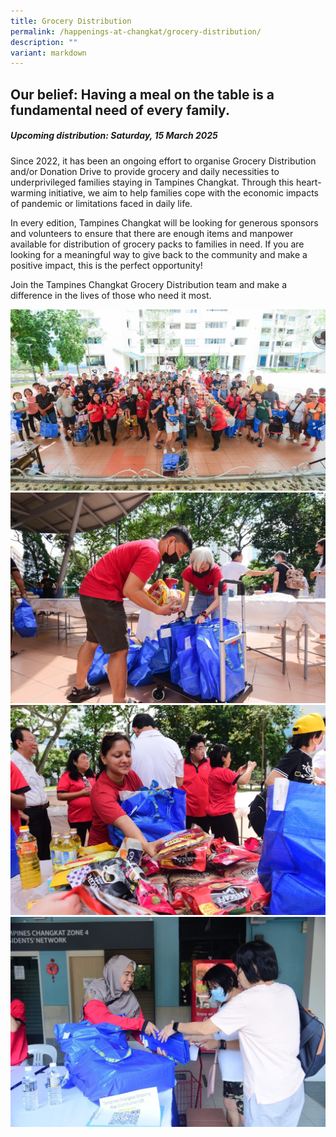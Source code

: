 ```yaml
---
title: Grocery Distribution
permalink: /happenings-at-changkat/grocery-distribution/
description: ""
variant: markdown
---
```

## Our belief: Having a meal on the table is a fundamental need of every family. 

##### Upcoming distribution: Saturday, 15 March 2025 #####

Since 2022, it has been an ongoing effort to organise Grocery Distribution and/or Donation Drive to provide grocery and daily necessities to underprivileged families staying in Tampines Changkat. Through this heart-warming initiative, we aim to help families cope with the economic impacts of pandemic or limitations faced in daily life. 

In every edition, Tampines Changkat will be looking for generous sponsors and volunteers to ensure that there are enough items and manpower available for distribution of grocery packs to families in need. If you are looking for a meaningful way to give back to the community and make a positive impact, this is the perfect opportunity! 

Join the Tampines Changkat Grocery Distribution team and make a difference in the lives of those who need it most. 


<img style="width:600px" src="/images/img-3678.JPG">


<img style="width:600px" src="/images/img-3504.JPG">


<img style="width:600px" src="/images/img-3679.JPG">


<img style="width:600px" src="/images/img-3680.JPG">